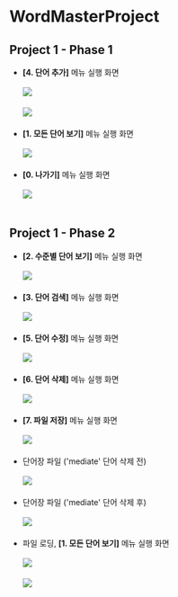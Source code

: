 # WordMasterProject
## Project 1 - Phase 1
- <b>[4. 단어 추가]</b> 메뉴 실행 화면<br/><br/>
<img src="screenshots/단어 추가 (1).png"></img><br/><br/>
<img src="screenshots/단어 추가 (2).png"></img><br/><br/>
- <b>[1. 모든 단어 보기]</b> 메뉴 실행 화면<br/><br/>
<img src="screenshots/모든 단어 보기.png"></img><br/><br/>
- <b>[0. 나가기]</b> 메뉴 실행 화면<br/><br/>
<img src="screenshots/나가기.png"></img><br/><br/>
## Project 1 - Phase 2
- <b>[2. 수준별 단어 보기]</b> 메뉴 실행 화면<br/><br/>
<img src="screenshots/수준별 단어 보기.png"></img><br/><br/>
- <b>[3. 단어 검색]</b> 메뉴 실행 화면<br/><br/>
<img src="screenshots/단어 검색.png"></img><br/><br/>
- <b>[5. 단어 수정]</b> 메뉴 실행 화면<br/><br/>
<img src="screenshots/단어 수정.png"></img><br/><br/>
- <b>[6. 단어 삭제]</b> 메뉴 실행 화면<br/><br/>
<img src="screenshots/단어 삭제.png"></img><br/><br/>
- <b>[7. 파일 저장]</b> 메뉴 실행 화면<br/><br/>
<img src="screenshots/파일 저장.png"></img><br/><br/>
- 단어장 파일 ('mediate' 단어 삭제 전)<br/><br/>
<img src="screenshots/단어장 파일 (단어 삭제 전).png"></img><br/><br/>
- 단어장 파일 ('mediate' 단어 삭제 후)<br/><br/>
<img src="screenshots/단어장 파일 (단어 삭제 후).png"></img><br/><br/>
- 파일 로딩, <b>[1. 모든 단어 보기]</b> 메뉴 실행 화면<br/><br/>
<img src="screenshots/파일 로딩, 모든 단어 보기 (1).png"></img><br/><br/>
<img src="screenshots/파일 로딩, 모든 단어 보기 (2).png"></img><br/><br/>
